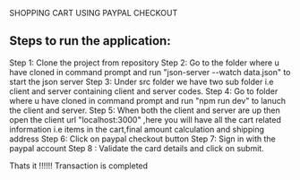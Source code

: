 SHOPPING CART USING PAYPAL CHECKOUT

## Steps to run the application:

Step 1: Clone the project from repository
Step 2: Go to the folder where u have cloned in command prompt and run "json-server --watch data.json" to start the json server
Step 3: Under src folder we have two sub folder i.e client and server containing client and server codes.
Step 4: Go to folder where u have cloned in command prompt and run "npm run dev" to lanuch the client and server.
Step 5: When both the client and server are up then open the client url "localhost:3000" ,here you will have all the cart related information i.e items in the cart,final amount calculation and shipping address
Step 6: Click on paypal checkout button
Step 7: Sign in with the paypal account
Step 8 : Validate the card details and click on submit.

Thats it !!!!!! Transaction is completed
